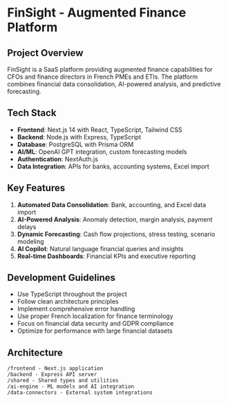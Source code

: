 # FinSight - Augmented Finance Platform

## Project Overview
FinSight is a SaaS platform providing augmented finance capabilities for CFOs and finance directors in French PMEs and ETIs. The platform combines financial data consolidation, AI-powered analysis, and predictive forecasting.

## Tech Stack
- **Frontend**: Next.js 14 with React, TypeScript, Tailwind CSS
- **Backend**: Node.js with Express, TypeScript
- **Database**: PostgreSQL with Prisma ORM
- **AI/ML**: OpenAI GPT integration, custom forecasting models
- **Authentication**: NextAuth.js
- **Data Integration**: APIs for banks, accounting systems, Excel import

## Key Features
1. **Automated Data Consolidation**: Bank, accounting, and Excel data import
2. **AI-Powered Analysis**: Anomaly detection, margin analysis, payment delays
3. **Dynamic Forecasting**: Cash flow projections, stress testing, scenario modeling
4. **AI Copilot**: Natural language financial queries and insights
5. **Real-time Dashboards**: Financial KPIs and executive reporting

## Development Guidelines
- Use TypeScript throughout the project
- Follow clean architecture principles
- Implement comprehensive error handling
- Use proper French localization for finance terminology
- Focus on financial data security and GDPR compliance
- Optimize for performance with large financial datasets

## Architecture
```
/frontend - Next.js application
/backend - Express API server
/shared - Shared types and utilities
/ai-engine - ML models and AI integration
/data-connectors - External system integrations
```